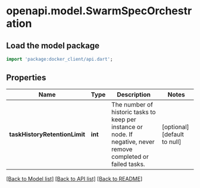 # openapi.model.SwarmSpecOrchestration

## Load the model package
```dart
import 'package:docker_client/api.dart';
```

## Properties
Name | Type | Description | Notes
------------ | ------------- | ------------- | -------------
**taskHistoryRetentionLimit** | **int** | The number of historic tasks to keep per instance or node. If negative, never remove completed or failed tasks.  | [optional] [default to null]

[[Back to Model list]](../README.md#documentation-for-models) [[Back to API list]](../README.md#documentation-for-api-endpoints) [[Back to README]](../README.md)


